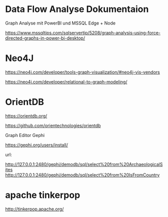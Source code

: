 ﻿# Data Flow Analyse Dokumentaion 


Graph Analyse mit PowerBI und MSSQL Edge + Node 

https://www.mssqltips.com/sqlservertip/5208/graph-analysis-using-force-directed-graphs-in-power-bi-desktop/ 

# Neo4J

https://neo4j.com/developer/tools-graph-visualization/#neo4j-vis-vendors

https://neo4j.com/developer/relational-to-graph-modeling/

# OrientDB 

https://orientdb.org/ 

https://github.com/orientechnologies/orientdb 


Graph Editor Gephi 

https://gephi.org/users/install/

url: 

http://127.0.0.1:2480/gephi/demodb/sql/select%20from%20ArchaeologicalSites
http://127.0.0.1:2480/gephi/demodb/sql/select%20from%20IsFromCountry

# apache tinkerpop 

http://tinkerpop.apache.org/
